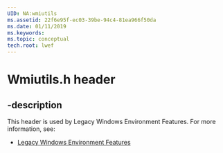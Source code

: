 ```yaml
---
UID: NA:wmiutils
ms.assetid: 22f6e95f-ec03-39be-94c4-81ea966f50da
ms.date: 01/11/2019
ms.keywords: 
ms.topic: conceptual
tech.root: lwef
---
```


# Wmiutils.h header


## -description


This header is used by Legacy Windows Environment Features. For more information, see:

- [Legacy Windows Environment Features](../_lwef/index.md)

